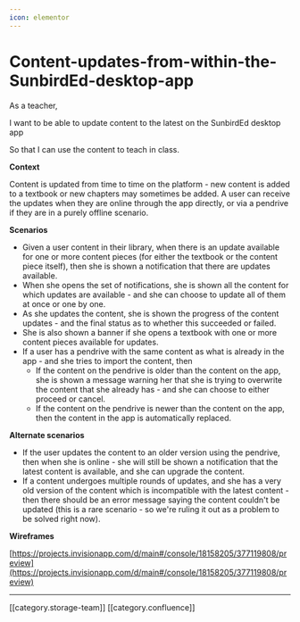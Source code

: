```yaml
---
icon: elementor
---
```


# Content-updates-from-within-the-SunbirdEd-desktop-app

As a teacher,

I want to be able to update content to the latest on the SunbirdEd desktop app

So that I can use the content to teach in class.&#x20;

**Context**

Content is updated from time to time on the platform - new content is added to a textbook or new chapters may sometimes be added. A user can receive the updates when they are online through the app directly, or via a pendrive if they are in a purely offline scenario.&#x20;

**Scenarios**

* Given a user content in their library, when there is an update available for one or more content pieces (for either the textbook or the content piece itself), then she is shown a notification that there are updates available.
* When she opens the set of notifications, she is shown all the content for which updates are available - and she can choose to update all of them at once or one by one.&#x20;
* As she updates the content, she is shown the progress of the content updates - and the final status as to whether this succeeded or failed.&#x20;
* She is also shown a banner if she opens a textbook with one or more content pieces available for updates.&#x20;
* If a user has a pendrive with the same content as what is already in the app - and she tries to import the content, then
  * If the content on the pendrive is older than the content on the app, she is shown a message warning her that she is trying to overwrite the content that she already has - and she can choose to either proceed or cancel.&#x20;
  * If the content on the pendrive is newer than the content on the app, then the content in the app is automatically replaced.&#x20;

**Alternate scenarios**

* If the user updates the content to an older version using the pendrive, then when she is online - she will still be shown a notification that the latest content is available, and she can upgrade the content.&#x20;
* If a content undergoes multiple rounds of updates, and she has a very old version of the content which is incompatible with the latest content - then there should be an error message saying the content couldn't be updated (this is a rare scenario - so we're ruling it out as a problem to be solved right now).&#x20;

**Wireframes**

[https://projects.invisionapp.com/d/main#/console/18158205/377119808/preview](https://projects.invisionapp.com/d/main#/console/18158205/377119808/preview)

***

\[\[category.storage-team]] \[\[category.confluence]]
